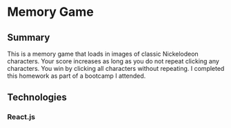 # Memory Game

## Summary
This is a memory game that loads in images of classic Nickelodeon characters. Your score increases as long as you do not repeat clicking any characters. You win by clicking all characters without repeating. I completed this homework as part of a bootcamp I attended.

## Technologies
### React.js

